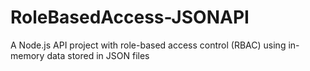 # RoleBasedAccess-JSONAPI
A Node.js API project with role-based access control (RBAC) using in-memory data stored in JSON files
